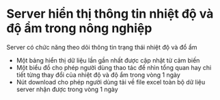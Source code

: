 # Server hiển thị thông tin nhiệt độ và độ ẩm trong nông nghiệp

Server có chức năng theo dõi thông tin trạng thái nhiệt độ và đổ ẩm
- Một bảng hiển thị dữ liệu lần gần nhất được cập nhật từ cảm biến
- Một biểu đồ cho phép người dùng thao tác để nhìn tổng quan hay chi tiết từng thay đổi của nhiệt độ và độ ẩm trong vòng 1 ngày
- Nút download cho phép người dùng tải về file excel toàn bộ dữ liệu server nhận được trong vòng 1 ngày
